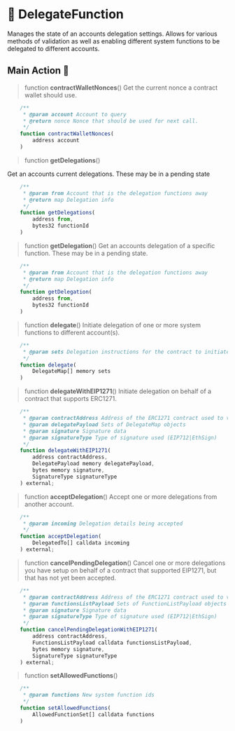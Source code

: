 # 🚩 DelegateFunction

Manages the state of an accounts delegation settings.
Allows for various methods of validation as well as enabling different system functions to be delegated to different accounts.

## Main Action 🔧

> function **contractWalletNonces**()
Get the current nonce a contract wallet should use.

```js
    /**
     * @param account Account to query
     * @return nonce Nonce that should be used for next call.
     */
    function contractWalletNonces(
        address account
    )
```

> function **getDelegations**()

Get an accounts current delegations.
These may be in a pending state

```js
    /**
     * @param from Account that is the delegation functions away
     * @return map Delegation info
     */
    function getDelegations(
        address from, 
        bytes32 functionId        
    )
```

> function **getDelegation**()
Get an accounts delegation of a specific function.
These may be in a pending state.

```js
    /**
     * @param from Account that is the delegation functions away
     * @return map Delegation info
     */
    function getDelegation(
        address from, 
        bytes32 functionId
    )
```

> function **delegate**()
Initiate delegation of one or more system functions to different account(s).

```js
    /**
     * @param sets Delegation instructions for the contract to initiate
     */
    function delegate(
        DelegateMap[] memory sets        
    )
```

> function **delegateWithEIP1271**()
Initiate delegation on behalf of a contract that supports ERC1271.

```js
    /**
     * @param contractAddress Address of the ERC1271 contract used to verify the given signature
     * @param delegatePayload Sets of DelegateMap objects
     * @param signature Signature data
     * @param signatureType Type of signature used (EIP712|EthSign)
     */
    function delegateWithEIP1271(
        address contractAddress,
        DelegatePayload memory delegatePayload,
        bytes memory signature,
        SignatureType signatureType
    ) external;
```

> function **acceptDelegation**()
Accept one or more delegations from another account.

```js
    /**
     * @param incoming Delegation details being accepted
     */
    function acceptDelegation(
        DelegatedTo[] calldata incoming
    ) external; 
```

> function **cancelPendingDelegation**()
Cancel one or more delegations you have setup on behalf of a contract that supported EIP1271, but that has not yet been accepted.

```js
    /**
     * @param contractAddress Address of the ERC1271 contract used to verify the given signature
     * @param functionsListPayload Sets of FunctionListPayload objects ({sets: bytes32[]})
     * @param signature Signature data
     * @param signatureType Type of signature used (EIP712|EthSign)
     */
    function cancelPendingDelegationWithEIP1271(
        address contractAddress,
        FunctionsListPayload calldata functionsListPayload,
        bytes memory signature,
        SignatureType signatureType
    ) external;
```

> function **setAllowedFunctions**()

```js
    /**
     * @param functions New system function ids 
     */
    function setAllowedFunctions(
        AllowedFunctionSet[] calldata functions
    )
```
